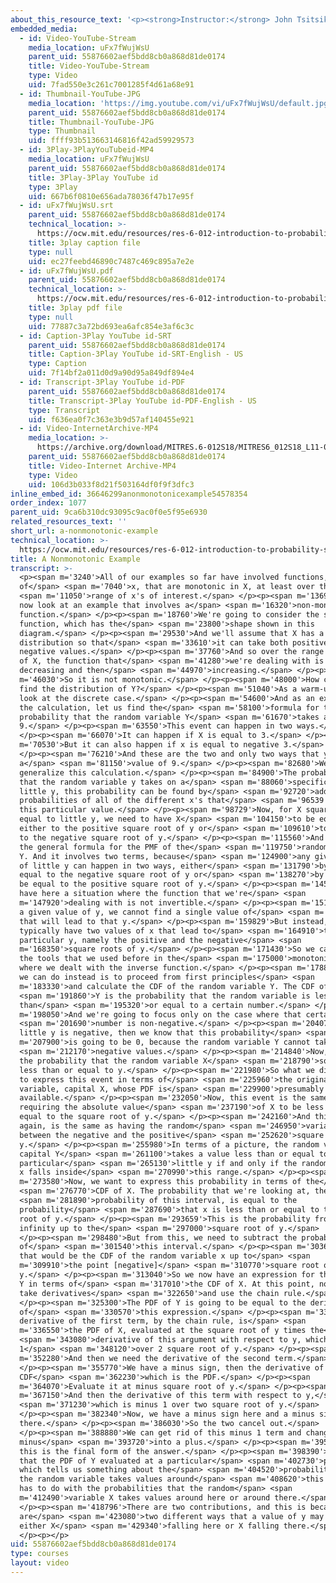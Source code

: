 ```yaml
---
about_this_resource_text: '<p><strong>Instructor:</strong> John Tsitsiklis</p>'
embedded_media:
  - id: Video-YouTube-Stream
    media_location: uFx7fWujWsU
    parent_uid: 55876602aef5bdd8cb0a868d81de0174
    title: Video-YouTube-Stream
    type: Video
    uid: 7fad550e3c261c7001285f4d61a68e91
  - id: Thumbnail-YouTube-JPG
    media_location: 'https://img.youtube.com/vi/uFx7fWujWsU/default.jpg'
    parent_uid: 55876602aef5bdd8cb0a868d81de0174
    title: Thumbnail-YouTube-JPG
    type: Thumbnail
    uid: ffff93b513663146816f42ad59929573
  - id: 3Play-3PlayYouTubeid-MP4
    media_location: uFx7fWujWsU
    parent_uid: 55876602aef5bdd8cb0a868d81de0174
    title: 3Play-3Play YouTube id
    type: 3Play
    uid: 667b6f0810e656ada78036f47b17e95f
  - id: uFx7fWujWsU.srt
    parent_uid: 55876602aef5bdd8cb0a868d81de0174
    technical_location: >-
      https://ocw.mit.edu/resources/res-6-012-introduction-to-probability-spring-2018/part-i-the-fundamentals/a-nonmonotonic-example/uFx7fWujWsU.srt
    title: 3play caption file
    type: null
    uid: ec27feebd46890c7487c469c895a7e2e
  - id: uFx7fWujWsU.pdf
    parent_uid: 55876602aef5bdd8cb0a868d81de0174
    technical_location: >-
      https://ocw.mit.edu/resources/res-6-012-introduction-to-probability-spring-2018/part-i-the-fundamentals/a-nonmonotonic-example/uFx7fWujWsU.pdf
    title: 3play pdf file
    type: null
    uid: 77887c3a72bd693ea6afc854e3af6c3c
  - id: Caption-3Play YouTube id-SRT
    parent_uid: 55876602aef5bdd8cb0a868d81de0174
    title: Caption-3Play YouTube id-SRT-English - US
    type: Caption
    uid: 7f14bf2a011d0d9a90d95a849df894e4
  - id: Transcript-3Play YouTube id-PDF
    parent_uid: 55876602aef5bdd8cb0a868d81de0174
    title: Transcript-3Play YouTube id-PDF-English - US
    type: Transcript
    uid: f636ea0f7c363e3b9d57af140455e921
  - id: Video-InternetArchive-MP4
    media_location: >-
      https://archive.org/download/MITRES.6-012S18/MITRES6_012S18_L11-08_300k.mp4
    parent_uid: 55876602aef5bdd8cb0a868d81de0174
    title: Video-Internet Archive-MP4
    type: Video
    uid: 106d3b033f8d21f503164df0f9f3dfc3
inline_embed_id: 36646299anonmonotonicexample54578354
order_index: 1077
parent_uid: 9ca6b310dc93095c9ac0f0e5f95e6930
related_resources_text: ''
short_url: a-nonmonotonic-example
technical_location: >-
  https://ocw.mit.edu/resources/res-6-012-introduction-to-probability-spring-2018/part-i-the-fundamentals/a-nonmonotonic-example
title: A Nonmonotonic Example
transcript: >-
  <p><span m='3240'>All of our examples so far have involved functions, g
  of</span> <span m='7040'>x, that are monotonic in X, at least over the</span>
  <span m='11050'>range of x's of interest.</span> </p><p><span m='13690'>Let us
  now look at an example that involves a</span> <span m='16320'>non-monotonic
  function.</span> </p><p><span m='18760'>We're going to consider the square
  function, which has the</span> <span m='23800'>shape shown in this
  diagram.</span> </p><p><span m='29530'>And we'll assume that X has a general
  distribution so that</span> <span m='33610'>it can take both positive and
  negative values.</span> </p><p><span m='37760'>And so over the range of values
  of X, the function that</span> <span m='41280'>we're dealing with is
  decreasing and then</span> <span m='44970'>increasing.</span> </p><p><span
  m='46030'>So it is not monotonic.</span> </p><p><span m='48000'>How can we
  find the distribution of Y?</span> </p><p><span m='51040'>As a warm-up, let's
  look at the discrete case.</span> </p><p><span m='54600'>And as an example of
  the calculation, let us find the</span> <span m='58100'>formula for the
  probability that the random variable Y</span> <span m='61670'>takes a value of
  9.</span> </p><p><span m='63550'>This event can happen in two ways.</span>
  </p><p><span m='66070'>It can happen if X is equal to 3.</span> </p><p><span
  m='70530'>But it can also happen if x is equal to negative 3.</span>
  </p><p><span m='76210'>And these are the two and only two ways that y can take
  a</span> <span m='81150'>value of 9.</span> </p><p><span m='82680'>We can
  generalize this calculation.</span> </p><p><span m='84900'>The probability
  that the random variable y takes on a</span> <span m='88060'>specific value
  little y, this probability can be found by</span> <span m='92720'>adding the
  probabilities of all of the different x's that</span> <span m='96539'>lead to
  this particular value.</span> </p><p><span m='98729'>Now, for X squared to be
  equal to little y, we need to have X</span> <span m='104150'>to be equal
  either to the positive square root of y or</span> <span m='109610'>to be equal
  to the negative square root of y.</span> </p><p><span m='115560'>And this is
  the general formula for the PMF of the</span> <span m='119750'>random variable
  Y. And it involves two terms, because</span> <span m='124900'>any given value
  of little y can happen in two ways, either</span> <span m='131790'>by having X
  equal to the negative square root of y or</span> <span m='138270'>by having X
  be equal to the positive square root of y.</span> </p><p><span m='145020'>We
  have here a situation where the function that we're</span> <span
  m='147920'>dealing with is not invertible.</span> </p><p><span m='151100'>For
  a given value of y, we cannot find a single value of</span> <span m='157510'>x
  that will lead to that y.</span> </p><p><span m='159829'>But instead, we
  typically have two values of x that lead to</span> <span m='164910'>that
  particular y, namely the positive and the negative</span> <span
  m='168350'>square roots of y.</span> </p><p><span m='171430'>So we cannot use
  the tools that we used before in the</span> <span m='175000'>monotonic case,
  where we dealt with the inverse function.</span> </p><p><span m='178870'>What
  we can do instead is to proceed from first principles</span> <span
  m='183330'>and calculate the CDF of the random variable Y. The CDF of</span>
  <span m='191860'>Y is the probability that the random variable is less
  than</span> <span m='195320'>or equal to a certain number.</span> </p><p><span
  m='198050'>And we're going to focus only on the case where that certain</span>
  <span m='201690'>number is non-negative.</span> </p><p><span m='204079'>If
  little y is negative, then we know that this probability</span> <span
  m='207900'>is going to be 0, because the random variable Y cannot take</span>
  <span m='212170'>negative values.</span> </p><p><span m='214840'>Now, this is
  the probability that the random variable X</span> <span m='218790'>squared is
  less than or equal to y.</span> </p><p><span m='221980'>So what we did here is
  to express this event in terms of</span> <span m='225960'>the original random
  variable, capital X, whose PDF is</span> <span m='229900'>presumably
  available.</span> </p><p><span m='232050'>Now, this event is the same as
  requiring the absolute value</span> <span m='237190'>of X to be less than or
  equal to the square root of y.</span> </p><p><span m='242160'>And this event,
  again, is the same as having the random</span> <span m='246950'>variable X be
  between the negative and the positive</span> <span m='252620'>square root of
  y.</span> </p><p><span m='255980'>In terms of a picture, the random variable
  capital Y</span> <span m='261100'>takes a value less than or equal to this
  particular</span> <span m='265130'>little y if and only if the random variable
  x falls inside</span> <span m='270990'>this range.</span> </p><p><span
  m='273580'>Now, we want to express this probability in terms of the</span>
  <span m='276770'>CDF of X. The probability that we're looking at, the</span>
  <span m='281890'>probability of this interval, is equal to the
  probability</span> <span m='287690'>that x is less than or equal to the square
  root of y.</span> </p><p><span m='293659'>This is the probability from minus
  infinity up to the</span> <span m='297000'>square root of y.</span>
  </p><p><span m='298480'>But from this, we need to subtract the probability
  of</span> <span m='301540'>this interval.</span> </p><p><span m='303690'>And
  that would be the CDF of the random variable x up to</span> <span
  m='309910'>the point [negative]</span> <span m='310770'>square root of
  y.</span> </p><p><span m='313040'>So we now have an expression for the CDF of
  Y in terms of</span> <span m='317010'>the CDF of X. At this point, now we can
  take derivatives</span> <span m='322650'>and use the chain rule.</span>
  </p><p><span m='325300'>The PDF of Y is going to be equal to the derivative
  of</span> <span m='330570'>this expression.</span> </p><p><span m='332480'>The
  derivative of the first term, by the chain rule, is</span> <span
  m='336550'>the PDF of X, evaluated at the square root of y times the</span>
  <span m='343080'>derivative of this argument with respect to y, which is
  1</span> <span m='348120'>over 2 square root of y.</span> </p><p><span
  m='352280'>And then we need the derivative of the second term.</span>
  </p><p><span m='355770'>We have a minus sign, then the derivative of the
  CDF</span> <span m='362230'>which is the PDF.</span> </p><p><span
  m='364070'>Evaluate it at minus square root of y.</span> </p><p><span
  m='367150'>And then the derivative of this term with respect to y,</span>
  <span m='371230'>which is minus 1 over two square root of y.</span>
  </p><p><span m='382340'>Now, we have a minus sign here and a minus sign
  there.</span> </p><p><span m='386030'>So the two cancel out.</span>
  </p><p><span m='388880'>We can get rid of this minus 1 term and change this
  minus</span> <span m='393720'>into a plus.</span> </p><p><span m='395020'>And
  this is the final form of the answer.</span> </p><p><span m='398390'>So we see
  that the PDF of Y evaluated at a particular</span> <span m='402730'>point,
  which tells us something about the</span> <span m='404520'>probability that
  the random variable takes values around</span> <span m='408620'>this point,
  has to do with the probabilities that the random</span> <span
  m='412490'>variable X takes values around here or around there.</span>
  </p><p><span m='418796'>There are two contributions, and this is because there
  are</span> <span m='423080'>two different ways that a value of y may occur,
  either X</span> <span m='429340'>falling here or X falling there.</span>
  </p><p></p>
uid: 55876602aef5bdd8cb0a868d81de0174
type: courses
layout: video
---
```

